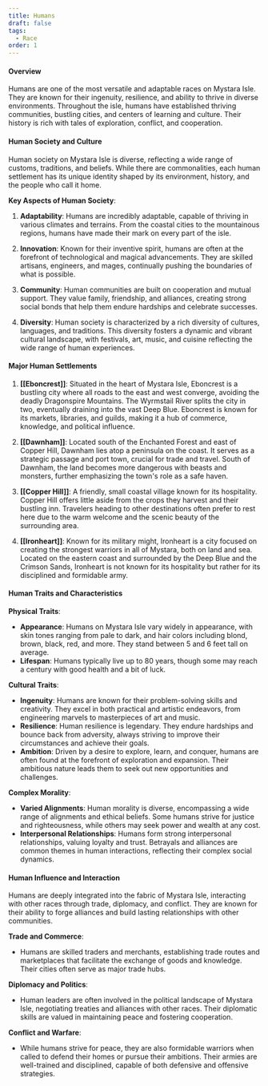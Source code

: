 ```yaml
---
title: Humans
draft: false
tags:
  - Race
order: 1
---
```


#### Overview

Humans are one of the most versatile and adaptable races on Mystara Isle. They are known for their ingenuity, resilience, and ability to thrive in diverse environments. Throughout the isle, humans have established thriving communities, bustling cities, and centers of learning and culture. Their history is rich with tales of exploration, conflict, and cooperation.

#### Human Society and Culture

Human society on Mystara Isle is diverse, reflecting a wide range of customs, traditions, and beliefs. While there are commonalities, each human settlement has its unique identity shaped by its environment, history, and the people who call it home.

**Key Aspects of Human Society**:

1. **Adaptability**: Humans are incredibly adaptable, capable of thriving in various climates and terrains. From the coastal cities to the mountainous regions, humans have made their mark on every part of the isle.

2. **Innovation**: Known for their inventive spirit, humans are often at the forefront of technological and magical advancements. They are skilled artisans, engineers, and mages, continually pushing the boundaries of what is possible.

3. **Community**: Human communities are built on cooperation and mutual support. They value family, friendship, and alliances, creating strong social bonds that help them endure hardships and celebrate successes.

4. **Diversity**: Human society is characterized by a rich diversity of cultures, languages, and traditions. This diversity fosters a dynamic and vibrant cultural landscape, with festivals, art, music, and cuisine reflecting the wide range of human experiences.

#### Major Human Settlements

1. **[[Eboncrest]]**: Situated in the heart of Mystara Isle, Eboncrest is a bustling city where all roads to the east and west converge, avoiding the deadly Dragonspire Mountains. The Wyrmstail River splits the city in two, eventually draining into the vast Deep Blue. Eboncrest is known for its markets, libraries, and guilds, making it a hub of commerce, knowledge, and political influence.

2. **[[Dawnham]]**: Located south of the Enchanted Forest and east of Copper Hill, Dawnham lies atop a peninsula on the coast. It serves as a strategic passage and port town, crucial for trade and travel. South of Dawnham, the land becomes more dangerous with beasts and monsters, further emphasizing the town's role as a safe haven.

3. **[[Copper Hill]]**: A friendly, small coastal village known for its hospitality. Copper Hill offers little aside from the crops they harvest and their bustling inn. Travelers heading to other destinations often prefer to rest here due to the warm welcome and the scenic beauty of the surrounding area.

4. **[[Ironheart]]**: Known for its military might, Ironheart is a city focused on creating the strongest warriors in all of Mystara, both on land and sea. Located on the eastern coast and surrounded by the Deep Blue and the Crimson Sands, Ironheart is not known for its hospitality but rather for its disciplined and formidable army.

#### Human Traits and Characteristics

**Physical Traits**:

- **Appearance**: Humans on Mystara Isle vary widely in appearance, with skin tones ranging from pale to dark, and hair colors including blond, brown, black, red, and more. They stand between 5 and 6 feet tall on average.
- **Lifespan**: Humans typically live up to 80 years, though some may reach a century with good health and a bit of luck.

**Cultural Traits**:

- **Ingenuity**: Humans are known for their problem-solving skills and creativity. They excel in both practical and artistic endeavors, from engineering marvels to masterpieces of art and music.
- **Resilience**: Human resilience is legendary. They endure hardships and bounce back from adversity, always striving to improve their circumstances and achieve their goals.
- **Ambition**: Driven by a desire to explore, learn, and conquer, humans are often found at the forefront of exploration and expansion. Their ambitious nature leads them to seek out new opportunities and challenges.

**Complex Morality**:

- **Varied Alignments**: Human morality is diverse, encompassing a wide range of alignments and ethical beliefs. Some humans strive for justice and righteousness, while others may seek power and wealth at any cost.
- **Interpersonal Relationships**: Humans form strong interpersonal relationships, valuing loyalty and trust. Betrayals and alliances are common themes in human interactions, reflecting their complex social dynamics.

#### Human Influence and Interaction

Humans are deeply integrated into the fabric of Mystara Isle, interacting with other races through trade, diplomacy, and conflict. They are known for their ability to forge alliances and build lasting relationships with other communities.

**Trade and Commerce**:

- Humans are skilled traders and merchants, establishing trade routes and marketplaces that facilitate the exchange of goods and knowledge. Their cities often serve as major trade hubs.

**Diplomacy and Politics**:

- Human leaders are often involved in the political landscape of Mystara Isle, negotiating treaties and alliances with other races. Their diplomatic skills are valued in maintaining peace and fostering cooperation.

**Conflict and Warfare**:

- While humans strive for peace, they are also formidable warriors when called to defend their homes or pursue their ambitions. Their armies are well-trained and disciplined, capable of both defensive and offensive strategies.
